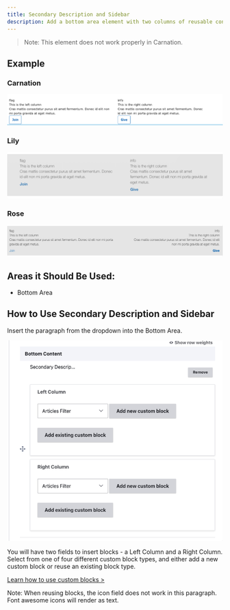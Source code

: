```yaml
---
title: Secondary Description and Sidebar
description: Add a bottom area element with two columns of reusable content for anchoring a page.
---
```


> Note: This element does not work properly in Carnation.

## Example

### Carnation

![The secondary description and sidebar in Carnation](paragraphs--secondary-description--carnation.png)

### Lily

![The secondary description and sidebar in Lily](paragraphs--secondary-description--lily.png)

### Rose

![The secondary description and sidebar in Rose](paragraphs--secondary-description--rose.png)

## Areas it Should Be Used:

* Bottom Area

## How to Use Secondary Description and Sidebar

Insert the paragraph from the dropdown into the Bottom Area.

![Secondary description with sidebar admin fields](paragraphs--secondary-description--admin.png)

You will have two fields to insert blocks - a Left Column and a Right Column. Select from one of four different custom block types, and either add a new custom block or reuse an existing block type.

[Learn how to use custom blocks >](../../blocks)

Note: When reusing blocks, the icon field does not work in this paragraph. Font awesome icons will render as text.